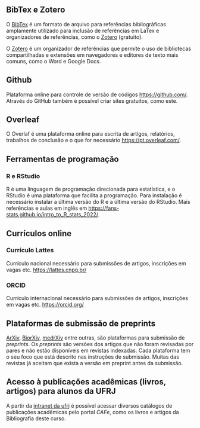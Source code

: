 ## BibTex e Zotero

O [BibTex](https://www.bibtex.org/) é um formato de arquivo para referências bibliográficas amplamente utilizado para inclusão de referências em LaTex e organizadores de referências, como o [Zotero](https://www.zotero.org) (gratuito).  

O [Zotero](https://www.zotero.org) é um organizador de referências que permite o uso de bibliotecas compartilhadas e extensões em navegadores e editores de texto mais comuns, como o Word e Google Docs.

## Github

Plataforma online para controle de versão de códigos https://github.com/. Através do GitHub também é possível criar sites gratuitos, como este.

## Overleaf

O Overlaf é uma plataforma online para escrita de artigos, relatórios, trabalhos de conclusão e o que for necessário https://pt.overleaf.com/.

## Ferramentas de programação

<!-- ### Python -->

<!-- Usar plataforma online -->

### R e RStudio

R é uma linguagem de programação direcionada para estatística, e o RStudio é uma plataforma que facilita a programação. Para instalação é necessário instalar a última versão do R e a última versão do RStudio.
Mais referências e aulas em inglês em https://fans-stats.github.io/intro_to_R_stats_2022/.

## Currículos online

### Currículo Lattes

Currículo nacional necessário para submissões de artigos, inscrições em vagas etc. https://lattes.cnpq.br/

### ORCID

Currículo internacional necessário para submissões de artigos, inscrições em vagas etc. https://orcid.org/

## Plataformas de submissão de preprints

[ArXiv](https://arxiv.org/), [BiorXiv](https://www.biorxiv.org/), [medrXiv](https://www.medrxiv.org/) entre outras, são plataformas para submissão de *preprints*. Os *preprints* são versões dos artigos que não foram revisadas por pares e não estão disponíveis em revistas indexadas. Cada plataforma tem o seu foco que está descrito nas instruções de submissão.
Muitas das revistas já aceitam que exista a versão em preprint antes da submissão.

## Acesso à publicações acadêmicas (livros, artigos) para alunos da UFRJ

A partir da [intranet da ufrj](intranet.ufrj.br) é possível acessar diversos catálogos de publicações acadêmicas pelo portal *CAFe*, como os livros e artigos da Bibliografia deste curso.
<!-- incluir tutorial de como se cadastrar no CAFe -->
